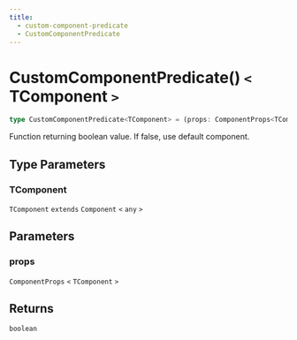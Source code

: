 ```yaml
---
title:
  - custom-component-predicate
  - CustomComponentPredicate
---
```


# CustomComponentPredicate() `<` TComponent `>` 

```ts
type CustomComponentPredicate<TComponent> = (props: ComponentProps<TComponent>) => boolean;
```

Function returning boolean value. If false, use default component.

## Type Parameters

### TComponent

`TComponent` `extends` `Component` `<` `any` `>` 

## Parameters

### props

`ComponentProps` `<` `TComponent` `>` 

## Returns

`boolean`
